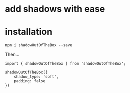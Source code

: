 # add shadows with ease 

# installation 

`npm i shadowOutOfTheBox --save`

Then...

```
import { shadowOutOfTheBox } from 'shadowOutOfTheBox';

shadowOutOfTheBox({
    shadow_type: 'soft',
    padding: false
})

```